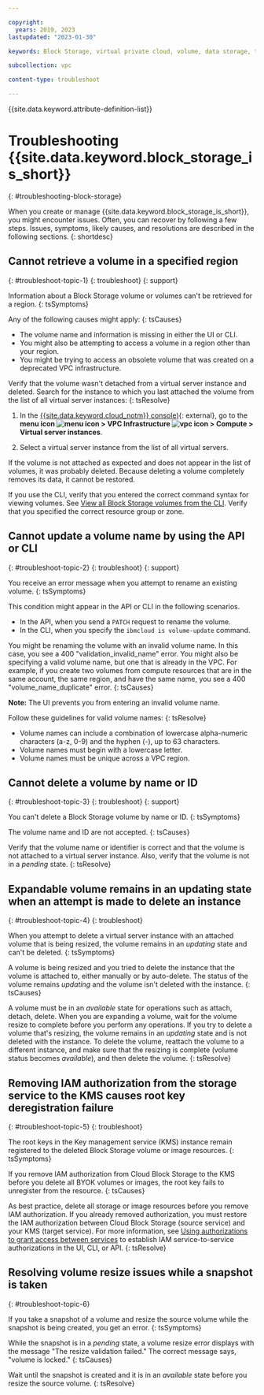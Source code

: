 ```yaml
---

copyright:
  years: 2019, 2023
lastupdated: "2023-01-30"

keywords: Block Storage, virtual private cloud, volume, data storage, troubleshooting, troubleshoot

subcollection: vpc

content-type: troubleshoot

---
```


{{site.data.keyword.attribute-definition-list}}

# Troubleshooting {{site.data.keyword.block_storage_is_short}}
{: #troubleshooting-block-storage}

When you create or manage {{site.data.keyword.block_storage_is_short}}, you might encounter issues. Often, you can recover by following a few steps. Issues, symptoms, likely causes, and resolutions are described in the following sections.
{: shortdesc}

## Cannot retrieve a volume in a specified region
{: #troubleshoot-topic-1}
{: troubleshoot}
{: support}

Information about a Block Storage volume or volumes can't be retrieved for a region.
{: tsSymptoms}

Any of the following causes might apply:
{: tsCauses}

* The volume name and information is missing in either the UI or CLI.
* You might also be attempting to access a volume in a region other than your region.
* You might be trying to access an obsolete volume that was created on a deprecated VPC infrastructure.

Verify that the volume wasn't detached from a virtual server instance and deleted. Search for the instance to which you last attached the volume from the list of all virtual server instances:
{: tsResolve}

1. In the [{{site.data.keyword.cloud_notm}} console)](/login){: external}, go to the **menu icon ![menu icon](../../icons/icon_hamburger.svg) > VPC Infrastructure ![vpc icon](../../icons/vpc.svg) > Compute > Virtual server instances**.

1. Select a virtual server instance from the list of all virtual servers.

If the volume is not attached as expected and does not appear in the list of volumes, it was probably deleted. Because deleting a volume completely removes its data, it cannot be restored.

If you use the CLI, verify that you entered the correct command syntax for viewing volumes. See [View all Block Storage volumes from the CLI](/docs/vpc?topic=vpc-viewing-block-storage-cli). Verify that you specified the correct resource group or zone.

## Cannot update a volume name by using the API or CLI
{: #troubleshoot-topic-2}
{: troubleshoot}
{: support}

You receive an error message when you attempt to rename an existing volume.
{: tsSymptoms}

This condition might appear in the API or CLI in the following scenarios.

* In the API, when you send a `PATCH` request to rename the volume.
* In the CLI, when you specify the `ibmcloud is volume-update` command.

You might be renaming the volume with an invalid volume name. In this case, you see a 400 "validation_invalid_name" error.
You might also be specifying a valid volume name, but one that is already in the VPC. For example, if you create two volumes from compute resources that are in the same account, the same region, and have the same name, you see a 400 "volume_name_duplicate" error.
{: tsCauses}

**Note:** The UI prevents you from entering an invalid volume name.

Follow these guidelines for valid volume names:
{: tsResolve}

* Volume names can include a combination of lowercase alpha-numeric characters (a-z, 0-9) and the hyphen (-), up to 63 characters.
* Volume names must begin with a lowercase letter.
* Volume names must be unique across a VPC region.

## Cannot delete a volume by name or ID
{: #troubleshoot-topic-3}
{: troubleshoot}
{: support}

You can't delete a Block Storage volume by name or ID.
{: tsSymptoms}

The volume name and ID are not accepted.
{: tsCauses}

Verify that the volume name or identifier is correct and that the volume is not attached to a virtual server instance. Also, verify that the volume is not in a _pending_ state.
{: tsResolve}

## Expandable volume remains in an updating state when an attempt is made to delete an instance
{: #troubleshoot-topic-4}
{: troubleshoot}

When you attempt to delete a virtual server instance with an attached volume that is being resized, the volume remains in an _updating_ state and can't be deleted.
{: tsSymptoms}

A volume is being resized and you tried to delete the instance that the volume is attached to, either manually or by auto-delete. The status of the volume remains _updating_ and the volume isn't deleted with the instance.
{: tsCauses}

A volume must be in an _available_ state for operations such as attach, detach, delete. When you are expanding a volume, wait for the volume resize to complete before you perform any operations. If you try to delete a volume that's resizing, the volume remains in an _updating_ state and is not deleted with the instance. To delete the volume, reattach the volume to a different instance, and make sure that the resizing is complete (volume status becomes _available_), and then delete the volume.
{: tsResolve}

## Removing IAM authorization from the storage service to the KMS causes root key deregistration failure
{: #troubleshoot-topic-5}
{: troubleshoot}

The root keys in the Key management service (KMS) instance remain registered to the deleted Block Storage volume or image resources.
{: tsSymptoms}

If you remove IAM authorization from Cloud Block Storage to the KMS before you delete all BYOK volumes or images, the root key fails to unregister from the resource.
{: tsCauses}

As best practice, delete all storage or image resources before you remove IAM authorization. If you already removed authorization, you must restore the IAM authorization between Cloud Block Storage (source service) and your KMS (target service). For more information, see [Using authorizations to grant access between services](/docs/account?topic=account-serviceauth) to establish IAM service-to-service authorizations in the UI, CLI, or API.
{: tsResolve}

## Resolving volume resize issues while a snapshot is taken
{: #troubleshoot-topic-6}

If you take a snapshot of a volume and resize the source volume while the snapshot is being created, you get an error.
{: tsSymptoms}

While the snapshot is in a _pending_ state, a volume resize error displays with the message "The resize validation failed." The correct message says, "volume is locked."
{: tsCauses}

Wait until the snapshot is created and it is in an _available_ state before you resize the source volume.
{: tsResolve}
